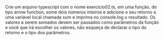 Crie um arquivo typescript com o nome exercicio02.ts, em uma função, do tipo arrow function, some dois números inteiros e adicione o seu retorno a uma variável local chamada sum e imprima no console.log o resultado. Os valores a serem somados devem ser passados como parâmetros da função e você que irá escolher os valores, não esqueça de declarar o tipo do retorno e o tipo dos parâmetros.